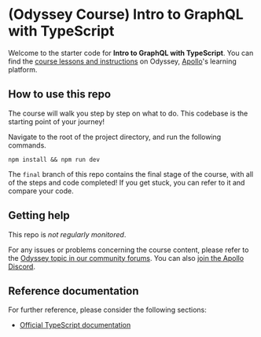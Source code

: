 # (Odyssey Course) Intro to GraphQL with TypeScript

Welcome to the starter code for **Intro to GraphQL with TypeScript**. You can find the [course lessons and instructions](https://apollographql.com/tutorials/intro-typescript) on Odyssey, [Apollo](https://apollographql.com)'s learning platform.

## How to use this repo

The course will walk you step by step on what to do. This codebase is the starting point of your journey!

Navigate to the root of the project directory, and run the following commands.

```
npm install && npm run dev
```

The `final` branch of this repo contains the final stage of the course, with all of the steps and code completed! If you get stuck, you can refer to it and compare your code.

## Getting help

This repo is _not regularly monitored_.

For any issues or problems concerning the course content, please refer to the [Odyssey topic in our community forums](https://community.apollographql.com/tags/c/help/6/odyssey). You can also [join the Apollo Discord](https://discord.gg/graphos).

## Reference documentation

For further reference, please consider the following sections:

- [Official TypeScript documentation](https://www.typescriptlang.org/docs/)
